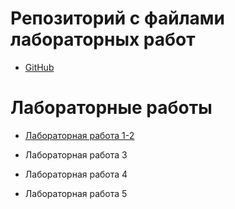 # Репозиторий с файлами лабораторных работ

* [GitHub](/github.md)

# Лабораторные работы

* [Лабораторная работа 1-2](/labi/laba1-2.md)

* Лабораторная работа 3

* Лабораторная работа 4

* Лабораторная работа 5
